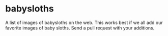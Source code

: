 babysloths
==========

A list of images of babysloths on the web. This works best if we all add our favorite images of baby sloths. Send a pull request with your additions. 
